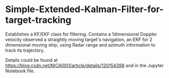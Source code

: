 # Simple-Extended-Kalman-Filter-for-target-tracking
Establishes a KF/EKF class for filtering. Contains a 1dimensional Doppler velocity observed a straightly moving target's navigation, an EKF for 2 dimensional moving ship, using Radar range and azimuth information to track its trajectory.

Details could be found at https://blog.csdn.net/NICAI001/article/details/120154398 and in the Jupyter Notebook file.


